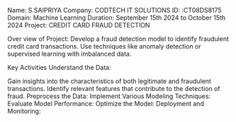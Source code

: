Name: S.SAIPRIYA 
Company: CODTECH IT SOLUTIONS
ID: :CT08DS8175 
Domain: Machine Learning
Duration: September 15th 2024 to October 15th 2024
Project: CREDIT CARD FRAUD DETECTION

Over view of Project:
Develop a fraud detection model to identify fraudulent credit card
transactions. Use techniques like anomaly detection or supervised
learning with imbalanced data.


Key Activities
Understand the Data:

Gain insights into the characteristics of both legitimate and fraudulent transactions.
Identify relevant features that contribute to the detection of fraud.
Preprocess the Data:
Implement Various Modeling Techniques:
Evaluate Model Performance:
Optimize the Model:
Deployment and Monitoring:
